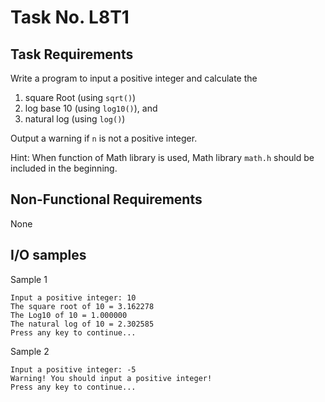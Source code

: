 # Task No. L8T1

## Task Requirements
Write a program to input a positive integer and calculate the

1. square Root (using `sqrt()`)
2. log base 10 (using `log10()`), and
3. natural log (using `log()`)

Output a warning if `n` is not a positive integer.

Hint: When function of Math library is used, Math library `math.h` should be included in the beginning.

## Non-Functional Requirements

None

## I/O samples

Sample 1
```
Input a positive integer: 10
The square root of 10 = 3.162278
The Log10 of 10 = 1.000000
The natural log of 10 = 2.302585
Press any key to continue...
```

Sample 2
```
Input a positive integer: -5
Warning! You should input a positive integer!
Press any key to continue...
```
